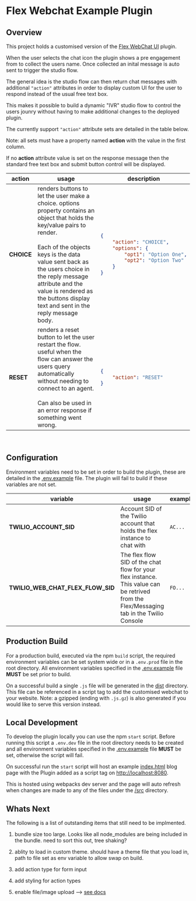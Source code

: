 # Flex Webchat Example Plugin

## Overview
This project holds a customised version of the [Flex WebChat UI](https://www.npmjs.com/package/@twilio/flex-webchat-ui) plugin.

When the user selects the chat icon the plugin shows a pre engagement from to collect the users name. Once collected an inital message is auto sent to trigger the studio flow. 

The general idea is the studio flow can then return chat messages with additional `"action"` attributes in order to display custom UI for the user to respond instead of the usual free text box.

This makes it possible to build a dynamic "IVR" studio flow to control the users jounry without having to make additional changes to the deployed plugin.

The currently support `"action"` attribute sets are detailed in the table below. 

Note: all sets must have a property named **action** with the value in the first column. 

If no **action** attribute value is set on the response message then the standard free text box and submit button control will be displayed.

<table>
<thead>
<tr>
<th>action</th><th>usage</th><th>description</th>
</tr>
</thead>
<tbody>
<tr>
<td>
<b>CHOICE</b>
</td>
<td>
renders buttons to let the user make a choice. options property contains an object that holds the key/value pairs to render. <br/><br/> Each of the objects keys is the data value sent back as the users choice in the reply message attribute and the value is rendered as the buttons display text and sent in the reply message body.
</td>
<td>

````json
{
    "action": "CHOICE",
    "options": {
        "opt1": "Option One",
        "opt2": "Option Two" 
    }
}
````

</td>
</tr>
<tr>
<td><b>RESET</b></td>
<td>renders a reset button to let the user restart the flow. useful when the flow can answer the users query automatically without needing to connect to an agent. <br/><br/> Can also be used in an error response if something went wrong.</td>
<td>

````json
{
    "action": "RESET"
}
````

</td>
</tr>
</tbody>
</table>
<br/>

## Configuration

Environment variables need to be set in order to build the plugin, these are detailed in the [.env.example](/.env.example) file. The plugin will fail to build if these variables are not set.

|variable|usage|example|
|---|---|---|
|**TWILIO_ACCOUNT_SID**|Account SID of the Twilio account that holds the flex instance to chat with|`AC...`|
|**TWILIO_WEB_CHAT_FLEX_FLOW_SID**|The flex flow SID of the chat flow for your flex instance. This value can be retrived from the Flex/Messaging tab in the Twilio Console|`FO...`|

## Production Build
For a production build, executed via the npm `build` script, the required environment variables can be set system wide or in a `.env.prod` file in the root directory. All environment variables specified in the [.env.example](/.env.example) file **MUST** be set prior to build.

On a successful build a single `.js` file will be generated in the [dist](/dist) directory. This file can be referenced in a script tag to add the customised webchat to your website. Note: a gzipped (ending with `.js.gz`) is also generated if you would like to serve this version instead.

## Local Development
To develop the plugin locally you can use the npm `start` script. Before running this script a `.env.dev` file in the root directory needs to be created and all environment variables specified in the [.env.example](/.env.example) file **MUST** be set, otherwise the script will fail.

On successful run the `start` script will host an example [index.html](/dev-test-site/index.html) blog page with the Plugin added as a script tag on [http://localhost:8080](http://localhost:8080). 

This is hosted using webpacks dev server and the page will auto refresh when changes are made to any of the files under the [/src](/src) directory.

## Whats Next
The following is a list of outstanding items that still need to be implmented.

1. bundle size too large. Looks like all node_modules are being included in the bundle. need to sort this out, tree shaking?

2. ablity to load in custom theme. should have a theme file that you load in, path to file set as env variable to allow swap on build.

3. add action type for form input

4. add styling for action types

5. enable file/image upload --> [see docs](https://www.twilio.com/docs/flex/developer/webchat/enable-attachments)